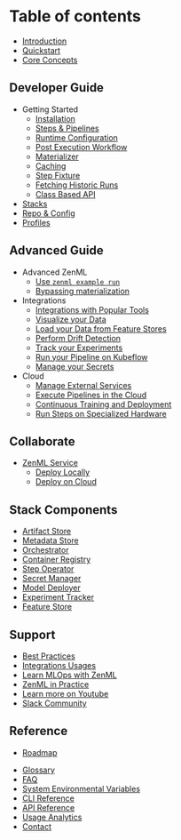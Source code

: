 # Table of contents

* [Introduction](index.md)
* [Quickstart](introduction/quickstart-guide.md)
* [Core Concepts](introduction/core-concepts.md)

## Developer Guide

* Getting Started
  * [Installation](developer-guide/installation.md)
  * [Steps & Pipelines](developer-guide/steps-and-pipelines.md)
  * [Runtime Configuration](developer-guide/runtime-configuration.md)
  * [Post Execution Workflow](developer-guide/post-execution-workflow.md)
  * [Materializer](developer-guide/materializer.md)
  * [Caching](developer-guide/caching.md)
  * [Step Fixture](developer-guide/step-fixtures.md)
  * [Fetching Historic Runs](developer-guide/fetching-historic-runs.md)
  * [Class Based API](developer-guide/class-based-api.md)
* [Stacks]()
* [Repo & Config](developer-guide/repo-and-config.md)
* [Profiles](developer-guide/profiles.md)

## Advanced Guide

* Advanced ZenML
  * [Use `zenml example run`](advanced_guide/zenml-example-cli.md)
  * [Bypassing materialization](advanced_guide/skip-materialization.md)
* Integrations
  * [Integrations with Popular Tools](advanced_guide/integrations.md)
  * [Visualize your Data](advanced_guide/explore_data.md)
  * [Load your Data from Feature Stores](advanced_guide/feature-store.md)
  * [Perform Drift Detection](advanced_guide/drift_detection.md)
  * [Track your Experiments](advanced_guide/experiment_tracking.md)
  * [Run your Pipeline on Kubeflow](advanced_guide/run_on_kubeflow.md)
  * [Manage your Secrets](advanced_guide/secrets.md)
* Cloud
  * [Manage External Services](advanced_guide/services.md)
  * [Execute Pipelines in the Cloud](advanced_guide/guide-aws-gcp-azure.md)
  * [Continuous Training and Deployment](advanced_guide/continuous-training-and-deployment.md)
  * [Run Steps on Specialized Hardware](advanced_guide/step-operators.md)


## Collaborate

* [ZenML Service]()
  * [Deploy Locally]()
  * [Deploy on Cloud]()

## Stack Components

* [Artifact Store](stack_components/artifact_store.md)
* [Metadata Store](stack_components/metadata_store.md)
* [Orchestrator](stack_components/orchestrator.md)
* [Container Registry](stack_components/container_registry.md)
* [Step Operator](stack_components/step_operator.md)
* [Secret Manager](stack_components/secrets_manager.md)
* [Model Deployer](stack_components/model_deployer.md)
* [Experiment Tracker](stack_components/experiment_tracker.md)
* [Feature Store](stack_components/feature-store.md)

## Support

- [Best Practices](support/best-practices.md)
- [Integrations Usages](https://github.com/zenml-io/zenml/tree/main/examples)
- [Learn MLOps with ZenML](https://github.com/zenml-io/zenbytes)
- [ZenML in Practice](https://github.com/zenml-io/zenfiles)
- [Learn more on Youtube](https://www.youtube.com/channel/UCi79n61eV2sVyYxJOqk_bMw)
- [Slack Community](https://zenml.io/slack-invite/)

## Reference

* [Roadmap](https://zenml.io/roadmap)
- [Glossary](reference/glossary.md)
- [FAQ](reference/faq.md)
- [System Environmental Variables](reference/system-env.md)
- [CLI Reference](https://apidocs.zenml.io/latest/cli/)
- [API Reference](https://apidocs.zenml.io/latest/)
- [Usage Analytics](reference/usage-analytics.md)
- [Contact](reference/contact.md)
